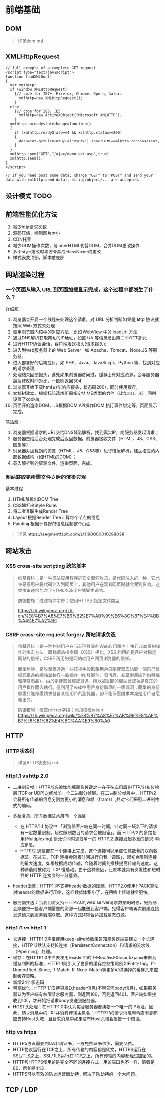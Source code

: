 # 前端基础

## DOM
> 详见dom.md

## XMLHttpRequest

````
// full example of a complete GET request
<script type="text/javascript">
function loadXMLDoc()
{
  var xmlhttp;
  if (window.XMLHttpRequest)
    {// code for IE7+, Firefox, Chrome, Opera, Safari
      xmlhttp=new XMLHttpRequest();
    }
  else
    {// code for IE6, IE5
      xmlhttp=new ActiveXObject("Microsoft.XMLHTTP");
    }
  xmlhttp.onreadystatechange=function()
  {
    if (xmlhttp.readyState==4 && xmlhttp.status==200)
    {
      document.getElementById("myDiv").innerHTML=xmlhttp.responseText;
    }
  }
  xmlhttp.open("GET","/ajax/demo_get.asp",true);
  xmlhttp.send();
}
</script>

// If you need post some data, change "GET" to "POST" and send your data with xmlhttp.send(data). string/object/... are accepted.
````
## 设计模式 TODO

## 前端性能优化方法
1. 减少http请求次数
2. 源码压缩，控制图片大小
3. CDN托管
4. 减少DOM操作次数，用innerHTML代替DOM，合并DOM更改操作
5. 多个style更改时考虑合并成className的更改
6. 样式表放顶部，脚本放底部


## 网站渲染过程

### 一个页面从输入 URL 到页面加载显示完成，这个过程中都发生了什么？

详细版：
  1. 浏览器会开启一个线程来处理这个请求，对 URL 分析判断如果是 http 协议就按照 Web 方式来处理;
  2. 调用浏览器内核中的对应方法，比如 WebView 中的 loadUrl 方法;
  3. 通过DNS解析获取网址的IP地址，设置 UA 等信息发出第二个GET请求;
  4. 进行HTTP协议会话，客户端发送报头(请求报头);
  5. 进入到web服务器上的 Web Server，如 Apache、Tomcat、Node.JS 等服务器;
  6. 进入部署好的后端应用，如 PHP、Java、JavaScript、Python 等，找到对应的请求处理;
  7. 处理结束回馈报头，此处如果浏览器访问过，缓存上有对应资源，会与服务器最后修改时间对比，一致则返回304;
  8. 浏览器开始下载html文档(响应报头，状态码200)，同时使用缓存;
  9. 文档树建立，根据标记请求所需指定MIME类型的文件（比如css、js）,同时设置了cookie;
  10. 页面开始渲染DOM，JS根据DOM API操作DOM,执行事件绑定等，页面显示完成。

简洁版：
  1. 浏览器根据请求的URL交给DNS域名解析，找到真实IP，向服务器发起请求；
  2. 服务器交给后台处理完成后返回数据，浏览器接收文件（HTML、JS、CSS、图象等）；
  3. 浏览器对加载到的资源（HTML、JS、CSS等）进行语法解析，建立相应的内部数据结构（如HTML的DOM）；
  4. 载入解析到的资源文件，渲染页面，完成。

### 网站获取完所需文件之后的渲染过程 

基本过程
  1. HTML解析出DOM Tree
  2. CSS解析出Style Rules
  3. 将二者关联生成Render Tree
  4. Layout 根据Render Tree计算每个节点的信息
  5. Painting 根据计算好的信息绘制整个页面

> 详见 https://segmentfault.com/a/1190000010298038

## 跨站攻击

### XSS cross-site scripting 跨站脚本

> 维基百科：是一种网站应用程序的安全漏洞攻击，是代码注入的一种。它允许恶意用户将代码注入到网页上，其他用户在观看网页时就会受到影响。这类攻击通常包含了HTML以及用户端脚本语言。 
>
> 防御措施：过滤特殊字符；使用HTTP头指定文件类型
> 
> https://zh.wikipedia.org/zh-cn/%E8%B7%A8%E7%B6%B2%E7%AB%99%E6%8C%87%E4%BB%A4%E7%A2%BC

### CSRF cross-site request forgery 跨站请求伪造

> 维基百科：是一种挟制用户在当前已登录的Web应用程序上执行非本意的操作的攻击方法。跟跨網站指令碼（XSS）相比，XSS 利用的是用户对指定网站的信任，CSRF 利用的是网站对用户网页浏览器的信任。
> 
> 簡單地說，是攻擊者通過一些技術手段欺騙用戶的瀏覽器去訪問一個自己曾經認證過的網站並執行一些操作（如發郵件，發消息，甚至財產操作如轉帳和購買商品）。由於瀏覽器曾經認證過，所以被訪問的網站會認為是真正的用戶操作而去執行。這利用了web中用戶身份驗證的一個漏洞：簡單的身份驗證只能保證請求發自某個用戶的瀏覽器，卻不能保證請求本身是用戶自愿發出的。
>
> 防御措施：检查referer字段；添加校检token
> https://zh.wikipedia.org/wiki/%E8%B7%A8%E7%AB%99%E8%AF%B7%E6%B1%82%E4%BC%AA%E9%80%A0

## HTTP

### HTTP状态码
> 详见HTTP状态码.md

### http1.1 vs http 2.0

* 二进制分帧：HTTP/2突破性能瓶颈的关键之一在于在应用层(HTTP/2)和传输层(TCP or UDP)之间增加一个二进制分帧层。在二进制分帧层中， HTTP/2 会将所有传输的信息分割为更小的消息和帧（frame）,并对它们采用二进制格式的编码。

* 多路复用，所有数据流共用同一个连接：
  * 在 HTTP/1.1 协议中 「浏览器客户端在同一时间，针对同一域名下的请求有一定数量限制。超过限制数目的请求会被阻塞」。而 HTTP/2 的多路复用(Multiplexing) 则允许同时通过单一的 HTTP/2 连接发起多重的请求-响应消息。
  * HTTP/2 通信都在一个连接上完成，这个连接可以承载任意数量的双向数据流。在过去，TCP 连接会随着时间进行自我「调谐」，起初会限制连接的最大速度，如果数据成功传输，会随着时间的推移提高传输的速度。这种调谐则被称为 TCP 慢启动。由于这种原因，让原本就具有突发性和短时性的 HTTP 连接变的十分低效。

* header压缩：HTTP1.1不支持header数据的压缩，HTTP2.0使用HPACK算法对header的数据进行压缩，这样数据体积小了，在网络上传输就会更快。

* 服务器推送：当我们对支持HTTP2.0的web server请求数据的时候，服务器会顺便把一些客户端需要的资源一起推送到客户端，免得客户端再次创建连接发送请求到服务器端获取。这种方式非常合适加载静态资源。

### http1.0 vs http1.1

* 长连接：HTTP1.0需要使用keep-alive参数来告知服务器端要建立一个长连接，HTTP1.1默认支持长连接（PersistentConnection）和请求的流水线（Pipelining）处理。
* 缓存：在HTTP1.0中主要使用header里的If-Modified-Since,Expires来做为缓存判断的标准，HTTP1.1则引入了更多的缓存控制策略例如Entity tag，If-Unmodified-Since, If-Match, If-None-Match等更多可供选择的缓存头来控制缓存策略。
* 新增24个状态码
* 带宽优化：HTTP 1.1支持只发送header信息(不带任何body信息)，如果服务器认为客户端有权限请求服务器，则返回100，否则返回401。客户端如果接收到100，才开始把请求body发送到服务器。
* HOST头处理：在HTTP1.0中认为每台服务器都绑定一个唯一的IP地址，因此，请求消息中的URL并没有传递主机名；HTTP1.1的请求消息和响应消息都应支持Host头域，且请求消息中如果没有Host头域会报告一个错误。

### http vs https

* HTTPS协议需要到CA申请证书，一般免费证书很少，需要交费。
* HTTP协议运行在TCP之上，所有传输的内容都是明文，HTTPS运行在SSL/TLS之上，SSL/TLS运行在TCP之上，所有传输的内容都经过加密的。
* HTTP和HTTPS使用的是完全不同的连接方式，用的端口也不一样，前者是80，后者是443。
* HTTPS可以有效的防止运营商劫持，解决了防劫持的一个大问题。

## TCP / UDP
